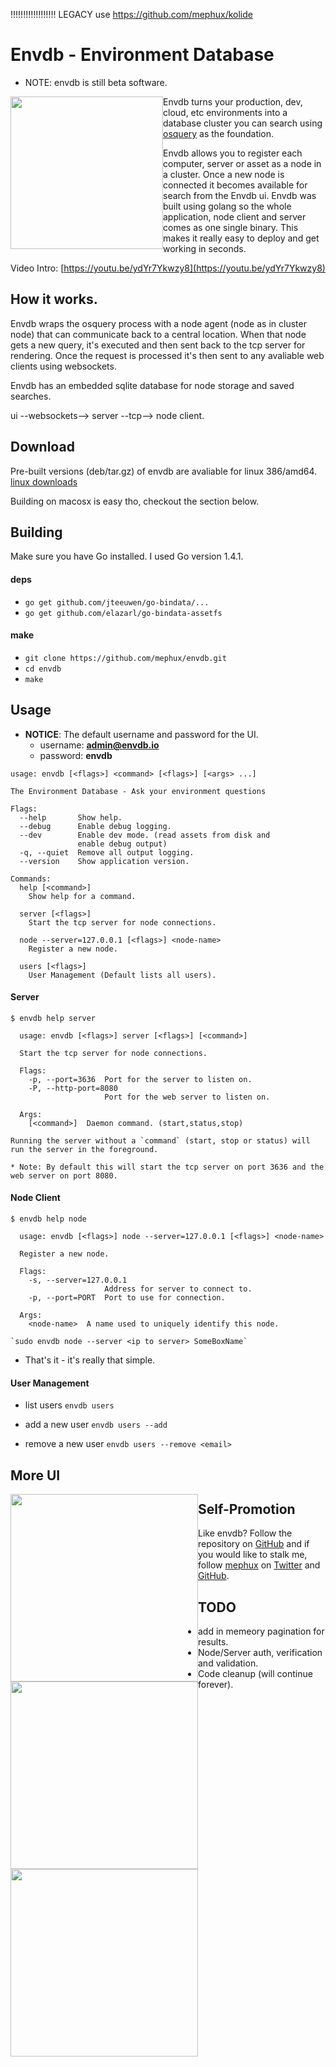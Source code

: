 
!!!!!!!!!!!!!!!!!! LEGACY use https://github.com/mephux/kolide

# Envdb - Environment Database

* NOTE: envdb is still beta software.

<img style="float:left;" height="244px" src="https://raw.githubusercontent.com/mephux/envdb/master/data/envdb.gif">

Envdb turns your production, dev, cloud, etc environments into a database 
cluster you can search using [osquery](https://github.com/facebook/osquery) as the foundation.

Envdb allows you to register each computer, server or asset as a node in a cluster. Once a new
node is connected it becomes available for search from the Envdb ui. 
Envdb was built using golang so the whole application, node client and server comes as one single binary.
This makes it really easy to deploy and get working in seconds.

Video Intro: [https://youtu.be/ydYr7Ykwzy8](https://youtu.be/ydYr7Ykwzy8)

## How it works.

Envdb wraps the osquery process with a node agent (node as in cluster node) that can communicate back to a central location.
When that node gets a new query, it's executed and then sent back to the tcp server for rendering. Once the
request is processed it's then sent to any avaliable web clients using websockets.

Envdb has an embedded sqlite database for node storage and saved searches.

ui --websockets--> server --tcp--> node client.

## Download

Pre-built versions (deb/tar.gz) of envdb are avaliable for linux 386/amd64. 
[linux downloads](https://github.com/mephux/envdb/releases)

Building on macosx is easy tho, checkout the section below.

## Building

  Make sure you have Go installed. I used Go version 1.4.1.

#### deps

  * `go get github.com/jteeuwen/go-bindata/...`
  * `go get github.com/elazarl/go-bindata-assetfs`

#### make

  * `git clone https://github.com/mephux/envdb.git`
  * `cd envdb`
  * `make`

## Usage

  * **NOTICE**: The default username and password for the UI.
    * username: **admin@envdb.io**
    * password: **envdb**

```
usage: envdb [<flags>] <command> [<flags>] [<args> ...]

The Environment Database - Ask your environment questions

Flags:
  --help       Show help.
  --debug      Enable debug logging.
  --dev        Enable dev mode. (read assets from disk and
               enable debug output)
  -q, --quiet  Remove all output logging.
  --version    Show application version.

Commands:
  help [<command>]
    Show help for a command.

  server [<flags>]
    Start the tcp server for node connections.

  node --server=127.0.0.1 [<flags>] <node-name>
    Register a new node.

  users [<flags>]
    User Management (Default lists all users).
```

#### Server

```
$ envdb help server

  usage: envdb [<flags>] server [<flags>] [<command>]

  Start the tcp server for node connections.

  Flags:
    -p, --port=3636  Port for the server to listen on.
    -P, --http-port=8080  
                     Port for the web server to listen on.

  Args:
    [<command>]  Daemon command. (start,status,stop)
```

    Running the server without a `command` (start, stop or status) will run the server in the foreground.

    * Note: By default this will start the tcp server on port 3636 and the web server on port 8080.

#### Node Client

```
$ envdb help node

  usage: envdb [<flags>] node --server=127.0.0.1 [<flags>] <node-name>

  Register a new node.

  Flags:
    -s, --server=127.0.0.1  
                     Address for server to connect to.
    -p, --port=PORT  Port to use for connection.

  Args:
    <node-name>  A name used to uniquely identify this node.
```

    `sudo envdb node --server <ip to server> SomeBoxName`

  * That's it - it's really that simple.

#### User Management

  * list users
    `envdb users`

  * add a new user
    `envdb users --add`

  * remove a new user
    `envdb users --remove <email>`

## More UI

<img style="float:left;" height="300px" src="https://raw.githubusercontent.com/mephux/envdb/master/data/envdb-1.png">

<img style="float:left;" height="300px" src="https://raw.githubusercontent.com/mephux/envdb/master/data/envdb-2.png">

<img style="float:left;" height="300px" src="https://raw.githubusercontent.com/mephux/envdb/master/data/envdb-3.png">

## Self-Promotion

Like envdb? Follow the repository on
[GitHub](https://github.com/mephux/envdb) and if
you would like to stalk me, follow [mephux](http://dweb.io/) on
[Twitter](http://twitter.com/mephux) and
[GitHub](https://github.com/mephux).

## TODO

  * add in memeory pagination for results.
  * Node/Server auth, verification and validation.
  * Code cleanup (will continue forever).
